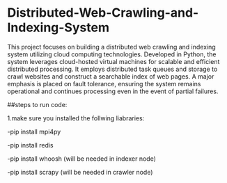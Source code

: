 # Distributed-Web-Crawling-and-Indexing-System
This project focuses on building a distributed web crawling and indexing system utilizing cloud computing technologies. Developed in Python, the system leverages cloud-hosted virtual machines for scalable and efficient distributed processing. It employs distributed task queues and storage to crawl websites and construct a searchable index of web pages. A major emphasis is placed on fault tolerance, ensuring the system remains operational and continues processing even in the event of partial failures.


##steps to run code:

1.make sure you installed the follwing liabraries:

-pip install mpi4py

-pip install redis 

-pip install whoosh (will be needed in indexer node)

-pip install scrapy (will be needed in crawler node)


